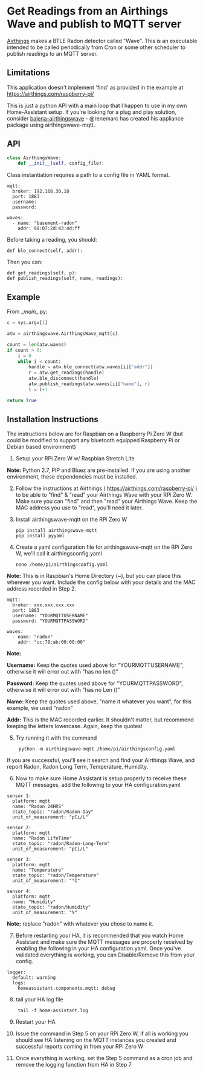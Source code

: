 # Get Readings from an Airthings Wave and publish to MQTT server

[Airthings](http://airthings.com) makes a BTLE Radon detector called "Wave". This is an executable intended to be called periodically from Cron or some other scheduler to publish readings to an MQTT server.

## Limitations

This application doesn't implement 'find' as provided in the example at https://airthings.com/raspberry-pi/

This is just a python API with a main loop that I happen to use in my own Home-Assistant setup. If you're looking for a plug and play solution, consider [balena-airthingswave](https://github.com/renemarc/balena-airthingswave) - @renemarc has created his appliance package using airthingswave-mqtt.

## API

```Python
class AirthingsWave:
    def __init__(self, config_file):
```

Class instantiation requires a path to a config file in YAML format.

```
mqtt:
  broker: 192.168.30.18
  port: 1883
  username: 
  password: 

waves:
  - name: "basement-radon"
    addr: 98:07:2d:43:4d:ff
```

Before taking a reading, you should:

```
def ble_connect(self, addr):
```

Then you can:

```
def get_readings(self, p):
def publish_readings(self, name, readings):
```

## Example

From \__main\__.py:
```python
c = sys.argv[1]

atw = airthingswave.AirthingsWave_mqtt(c)

count = len(atw.waves)
if count > 0:
    i = 0
    while i < count:
        handle = atw.ble_connect(atw.waves[i]["addr"])
        r = atw.get_readings(handle)
        atw.ble_disconnect(handle)
        atw.publish_readings(atw.waves[i]["name"], r)
        i = i+1

return True
```

## Installation Instructions
The instructions below are for Raspbian on a Raspberry Pi Zero W (but could be modified to support any bluetooth equipped Raspberry Pi or Debian based environment)

1. Setup your RPi Zero W w/ Raspbian Stretch Lite

**Note:** Python 2.7, PIP and Bluez are pre-installed.  If you are using another environment, these dependencies must be installed.

2. Follow the instructions at Airthings ( https://airthings.com/raspberry-pi/ ) to be able to "find" & "read" your Airthings Wave with your RPi Zero W.  Make sure you can "find" and then "read" your Airthings Wave.  Keep the MAC address you use to "read", you'll need it later.

3. Install airthingswave-mqtt on the RPi Zero W
   
   ```
   pip install airthingswave-mqtt
   pip install pyyaml
   ```

4. Create a yaml configuration file for airthingswave-mqtt on the RPi Zero W, we'll call it airthingsconfig.yaml
   
   ```shell
   nano /home/pi/airthingsconfig.yaml
   ```

**Note:** This is in Raspbian's Home Directory (~), but you can place this wherever you want. Include the config below with your details and the MAC address recorded in Step 2.

```
mqtt:
  broker: xxx.xxx.xxx.xxx
  port: 1883
  username: "YOURMQTTUSERNAME"
  password: "YOURMQTTPASSWORD"

waves:
  - name: "radon"
    addr: "cc:78:ab:00:00:00"
```
**Note:**

**Username:** Keep the quotes used above for "YOURMQTTUSERNAME", otherwise it will error out with "has no len ()"

**Password:** Keep the quotes used above for "YOURMQTTPASSWORD", otherwise it will error out with "has no Len ()"

**Name:** Keep the quotes used above, "name it whatever you want", for this example, we used "radon"

**Addr:** This is the MAC recorded earlier. It shouldn't matter, but recommend keeping the letters lowercase. Again, keep the quotes!

5. Try running it with the command
   
   ```shell
    python -m airthingswave-mqtt /home/pi/airthingsconfig.yaml
   ```

If you are successful, you'll see it search and find your Airthings Wave, and report Radon, Radon Long Term, Temperature, Humidity.

6. Now to make sure Home Assistant is setup properly to receive these MQTT messages, add the following to your HA configuration.yaml

```
sensor 1:
  platform: mqtt
  name: "Radon 24HRS"
  state_topic: "radon/Radon-Day"
  unit_of_measurement: "pCi/L"

sensor 2:
  platform: mqtt
  name: "Radon LifeTime"
  state_topic: "radon/Radon-Long-Term"
  unit_of_measurement: "pCi/L"

sensor 3:
  platform: mqtt
  name: "Temperature"
  state_topic: "radon/Temperature"
  unit_of_measurement: "°C"

sensor 4:
  platform: mqtt
  name: "Humidity"
  state_topic: "radon/Humidity"
  unit_of_measurement: "%"
```
**Note:** replace "radon" with whatever you chose to name it.

7. Before restarting your HA, it is recommended that you watch Home Assistant and make sure the MQTT messages are properly received by enabling the following in your HA configuration.yaml.  Once you've validated everything is working, you can Disable/Remove this from your config.

```
logger:
  default: warning
  logs:
    homeassistant.components.mqtt: debug
```

8. tail your HA log file

```shell
    tail -f home-assistant.log
   ```

9. Restart your HA

10. Issue the command in Step 5 on your RPi Zero W, if all is working you should see HA listening on the MQTT instances you created and successful reports coming in from your RPi Zero W

11. Once everything is working, set the Step 5 command as a cron job and remove the logging function from HA in Step 7
